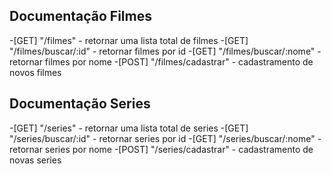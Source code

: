 ## Documentação Filmes
-[GET] "/filmes" - retornar uma lista total de filmes
-[GET] "/filmes/buscar/:id" -  retornar filmes por id
-[GET] "/filmes/buscar/:nome" -  retornar filmes por nome
-[POST] "/filmes/cadastrar" - cadastramento de novos filmes
## Documentação Series
-[GET] "/series" - retornar uma lista total de series
-[GET] "/series/buscar/:id" -  retornar series por id
-[GET] "/series/buscar/:nome" -  retornar series por nome
-[POST] "/series/cadastrar" - cadastramento de novas series
